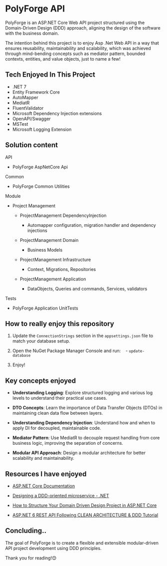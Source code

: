 ﻿# PolyForge API

PolyForge is an ASP.NET Core Web API project structured using the Domain-Driven Design (DDD) approach, aligning the design of the software with the business domain.

The intention behind this project is to enjoy Asp .Net Web API in a way that ensures reusability, maintainability and scalability, which was achieved through mind-bending concepts such as mediator pattern, bounded contexts, entities, and value objects, just to name a few!

## Tech Enjoyed In This Project

- .NET 7
- Entity Framework Core
- AutoMapper
- MediatR
- FluentValidator
- Microsoft Dependency Injection extensions
- OpenAPI/Swagger
- MSTest
- Microsoft Logging Extension




## Solution content

API
- PolyForge AspNetCore Api

Common
- PolyForge Common Utilities

Module

- Project Management
	- ProjectManagement DependencyInjection
		- Automapper configuration, migration handler and dependency injections
  
	- ProjectManagement Domain
 		- Business Models
	
	- ProjectManagement Infrastructure
		- Context, Migrations, Repositories
  
  	- ProjectManagement Application
		- DataObjects, Queries and commands, Services, validators

Tests

- PolyForge Application UnitTests



## How to really enjoy this repository

1. Update the `ConnectionStrings` section in the `appsettings.json` file to match your database setup.

2. Open the NuGet Package Manager Console and run:
   - `update-database`

3. Enjoy!

## Key concepts enjoyed

- **Understanding Logging**: Explore structured logging and various log levels to understand their practical use cases.

- **DTO Concepts**: Learn the importance of Data Transfer Objects (DTOs) in maintaining clean data flow between layers.

- **Understanding Dependency Injection**: Understand how and when to apply DI for decoupled, maintainable code.

- **Mediator Pattern**: Use MediatR to decouple request handling from core business logic, improving the separation of concerns.

- **Modular API Approach**: Design a modular architecture for better scalability and maintainability.

## Resources I have enjoyed

- [ASP.NET Core Documentation](https://docs.microsoft.com/en-us/aspnet/core/)

- [Designing a DDD-oriented microservice - .NET](https://learn.microsoft.com/en-us/dotnet/architecture/microservices/microservice-ddd-cqrs-patterns/ddd-oriented-microservice)

- [How to Structure Your Domain Driven Design Project in ASP.NET Core](https://medium.com/@cizu64/how-to-structure-your-domain-driven-design-project-in-asp-net-core-dbec0cc0ce53)

- [ASP.NET 6 REST API Following CLEAN ARCHITECTURE & DDD Tutorial](https://youtube.com/playlist?list=PLzYkqgWkHPKBcDIP5gzLfASkQyTdy0t4k&si=DXv3I72KVyvb467F)


## Concluding..

The goal of PolyForge is to create a flexible and extensible modular-driven API project development using DDD principles.

Thank you for reading!😊